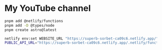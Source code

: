# My YouTube channel

```bash
pnpm add @netlify/functions
pnpm add -D @types/node
pnpm create astro@latest
```

```bash
netlify env:set WEBSITE_URL "https://superb-sorbet-ca09c6.netlify.app/"
PUBLIC_API_URL="https://superb-sorbet-ca09c6.netlify.app/.netlify/functions"
```

